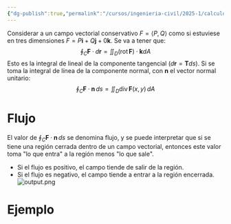 ```yaml
---
{"dg-publish":true,"permalink":"/cursos/ingenieria-civil/2025-1/calculo-iii/2-campos-vectoriales/formas-vectoriales-del-teorema-de-green-y-flujo/","tags":["I3MAT1630"]}
---
```


Considerar a un campo vectorial conservativo $F=\langle P,Q \rangle$ como si estuviese en tres dimensiones $F=P\mathbf{i}+Q\mathbf{j}+0\mathbf{k}$.
Se va a tener que:
$$
\oint_{C}\mathbf{F}·d\mathbf{r}=\iint_{D}(\operatorname{rot}\mathbf{F})·\mathbf{k} dA
$$
Esto es la integral de lineal de la componente tangencial ($d\mathbf{r}=\mathbf{T}ds$). Si se toma la integral de línea de la componente normal, con $\mathbf{n}$ el vector normal unitario:
$$
\oint_{C}\mathbf{F}·\mathbf{n}\,ds=\iint_{D}\operatorname{div}\mathbf{F}(x,y)\, dA
$$
# Flujo
El valor de $\oint_{C}\mathbf{F}·\mathbf{n}\,ds$ se denomina flujo, y se puede interpretar que si se tiene una región cerrada dentro de un campo vectorial, entonces este valor toma "lo que entra" a la región menos "lo que sale".
- Si el flujo es positivo, el campo tiende de salir de la región.
- Si el flujo es negativo, el campo tiende a entrar a la región encerrada.
![output.png](/img/user/Cursos/Ingenier%C3%ADa%20Civil/2025-1/C%C3%A1lculo%20III/2%20Campos%20vectoriales/attachments/output.png)
# Ejemplo
